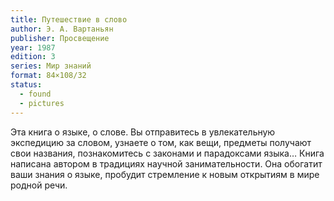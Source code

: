 ```yaml
---
title: Путешествие в слово
author: Э. А. Вартаньян
publisher: Просвещение
year: 1987
edition: 3
series: Мир знаний
format: 84×108/32
status:
  - found
  - pictures
---
```


Эта книга о языке, о слове. Вы отправитесь в увлекательную экспедицию за словом, узнаете о том, как вещи, предметы получают свои названия, познакомитесь с законами и парадоксами языка…
Книга написана автором в традициях научной занимательности. Она обогатит ваши знания о языке, пробудит стремление к новым открытиям в мире родной речи.
